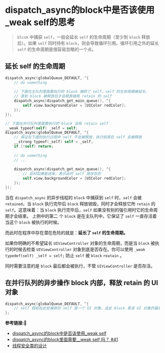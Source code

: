 #  dispatch_async的block中是否该使用_weak self的思考

> `blcok` 中捕获 `self`，一般会延长 `self` 的生命周期（至少到 `block` 释放后）。如果 `self` 同时持有 `block`，则会导致循环引用。循环引用之外的延长 `self` 的生命周期是很容易忽略的一个点。

## 延长 self 的生命周期
```objective-c
dispatch_async(globalQueue_DEFAULT, ^{
    // do something
    
    // 下面在主队列里面要执行的 block 捕获了 self，self 的生命周期被延长，
    // 直到 block 被释放后才会释放被其 retain 的 self
    dispatch_async(dispatch_get_main_queue(), ^{
        self.view.backgroundColor = [UIColor redColor];
    });
});
```
```objective-c
// 下面在并行队列里面要执行的 block 没有 retain self
__weak typeof(self) _self = self;
dispatch_async(globalQueue_DEFAULT, ^{
    // 保证在下面的执行过程中 self 不会被释放，执行结束后 self 会被释放
    __strong typeof(_self) self = _self;
    if (!self) return;
    
    // do something
    // ...
    
    dispatch_async(dispatch_get_main_queue(), ^{
        // 此时如果能进来，表示此时 self 是存在的
        self.view.backgroundColor = [UIColor redColor];
    });
});
```
当在 `dispatch_async` 的异步线程的 `block` 中捕获到 `self` 时，`self` 会被 `retained`，当 `block` 执行完毕后 `block` 释放销毁，同时才会释放它所 `retain` 的 `self`。这意味着：当 `block` 执行完毕后，`self` 如果没有别的强引用时它的生命周期才会结束。
上例中的第二 个 `block` 是在主队列中，它保证了 `self` 一直存活着当这个 `block` 被执行的时候。

而此时在程序中存在潜在危险的就是：**延长了 `self` 的生命周期。**

如果你明确的不希望延长 `UIViewController` 对象的生命周期，而是当 `block` 被执行的时候去检查 `UIViewController` 对象到底是否存在。你可以使用 `_weak typedef(self) _self = self;` 防止 `self` 被 `block`  `reatain` 。

同时需要注意的是 `block` 最后都会被执行，不管 `UIViewController` 是否存活。

## 在并行队列的异步操作 block 内部，释放 retain 的 UI 对象

```objective-c
dispatch_async(globalQueue_DEFAULT, ^{
    // self 假如在此处捕获的 self 是一个 UI 对象，且此 block 是该 UI 对象的最后一个持有者，一些操作使该 UI 对象被释放，由于此时在非主线程，且 此时 UI 对象的 dealloc 里面有一些 UI 操作，由于 UI 操作必须在主线程进行，但是此时是在非主线程，所以会导致 crash (怎么才能模拟出这种场景呢😖)
};
```
**参考链接:🔗**
+ [dispatch_async的block中是否该使用_weak self](https://www.jianshu.com/p/c374b7727d79)
+ [dispatch_async的block里面需要__weak self 吗？ #41](https://github.com/ibireme/YYKit/issues/41)
+ [线程安全类的设计](https://objccn.io/issue-2-4/)
